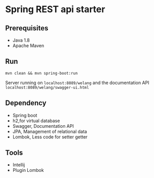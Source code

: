 # Spring REST api starter

## Prerequisites
- Java 1.8
- Apache Maven

## Run

```
mvn clean && mvn spring-boot:run
```

Server running on ```localhost:8089/welang``` and the documentation API ``` localhost:8089/welang/swagger-ui.html ```

## Dependency
- Spring boot
- h2,for virtual database
- Swagger, Documentation API
- JPA, Management of relational data
- Lombok, Less code for setter getter

## Tools
- Intellij
- Plugin Lombok